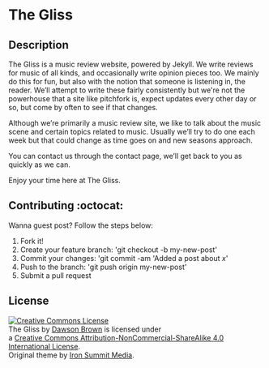 The Gliss
=========

Description
-----------

The Gliss is a music review website, powered by Jekyll. We write reviews for music of all kinds, and occasionally write opinion pieces too. We mainly do this for fun, but also with the notion that someone is listening in, the reader. We’ll attempt to write these fairly consistently but we're not the powerhouse that a site like pitchfork is, expect updates every other day or so, but come by often to see if that changes.<p>

Although we’re primarily a music review site, we like to talk about the music scene and certain topics related to music. Usually we’ll try to do one each week but that could change as time goes on and new seasons approach.

You can contact us through the contact page, we’ll get back to you as quickly as we can.

Enjoy your time here at The Gliss.


Contributing :octocat:
-----------------------

Wanna guest post? Follow the steps below:

1. Fork it!
2. Create your feature branch: 'git checkout -b my-new-post'
3. Commit your changes: 'git commit -am 'Added a post about *x*'
4. Push to the branch: 'git push origin my-new-post'
5. Submit a pull request


License
-------

<a rel="license" href="http://creativecommons.org/licenses/by-nc-sa/4.0/"><img alt="Creative Commons License" style="border-width:0" src="https://i.creativecommons.org/l/by-nc-sa/4.0/88x31.png" /></a><br /><span xmlns:dct="http://purl.org/dc/terms/" href="http://purl.org/dc/dcmitype/Text" property="dct:title" rel="dct:type">The Gliss</span> by <a xmlns:cc="http://creativecommons.org/ns#" href="http://thegliss.github.io" property="cc:attributionName" rel="cc:attributionURL">Dawson Brown</a> is licensed under <br /> a <a rel="license" href="http://creativecommons.org/licenses/by-nc-sa/4.0/">Creative Commons Attribution-NonCommercial-ShareAlike 4.0 International License</a>.<br />Original theme by [Iron Summit Media](https://github.com/IronSummitMedia/startbootstrap-clean-blog-jekyll).
